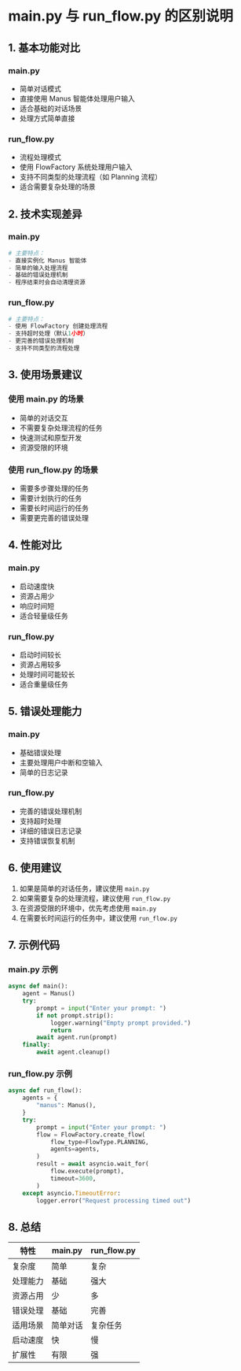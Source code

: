 # main.py 与 run_flow.py 的区别说明

## 1. 基本功能对比

### main.py
- 简单对话模式
- 直接使用 Manus 智能体处理用户输入
- 适合基础的对话场景
- 处理方式简单直接

### run_flow.py
- 流程处理模式
- 使用 FlowFactory 系统处理用户输入
- 支持不同类型的处理流程（如 Planning 流程）
- 适合需要复杂处理的场景

## 2. 技术实现差异

### main.py
```python
# 主要特点：
- 直接实例化 Manus 智能体
- 简单的输入处理流程
- 基础的错误处理机制
- 程序结束时会自动清理资源
```

### run_flow.py
```python
# 主要特点：
- 使用 FlowFactory 创建处理流程
- 支持超时处理（默认1小时）
- 更完善的错误处理机制
- 支持不同类型的流程处理
```

## 3. 使用场景建议

### 使用 main.py 的场景
- 简单的对话交互
- 不需要复杂处理流程的任务
- 快速测试和原型开发
- 资源受限的环境

### 使用 run_flow.py 的场景
- 需要多步骤处理的任务
- 需要计划执行的任务
- 需要长时间运行的任务
- 需要更完善的错误处理

## 4. 性能对比

### main.py
- 启动速度快
- 资源占用少
- 响应时间短
- 适合轻量级任务

### run_flow.py
- 启动时间较长
- 资源占用较多
- 处理时间可能较长
- 适合重量级任务

## 5. 错误处理能力

### main.py
- 基础错误处理
- 主要处理用户中断和空输入
- 简单的日志记录

### run_flow.py
- 完善的错误处理机制
- 支持超时处理
- 详细的错误日志记录
- 支持错误恢复机制

## 6. 使用建议

1. 如果是简单的对话任务，建议使用 `main.py`
2. 如果需要复杂的处理流程，建议使用 `run_flow.py`
3. 在资源受限的环境中，优先考虑使用 `main.py`
4. 在需要长时间运行的任务中，建议使用 `run_flow.py`

## 7. 示例代码

### main.py 示例
```python
async def main():
    agent = Manus()
    try:
        prompt = input("Enter your prompt: ")
        if not prompt.strip():
            logger.warning("Empty prompt provided.")
            return
        await agent.run(prompt)
    finally:
        await agent.cleanup()
```

### run_flow.py 示例
```python
async def run_flow():
    agents = {
        "manus": Manus(),
    }
    try:
        prompt = input("Enter your prompt: ")
        flow = FlowFactory.create_flow(
            flow_type=FlowType.PLANNING,
            agents=agents,
        )
        result = await asyncio.wait_for(
            flow.execute(prompt),
            timeout=3600,
        )
    except asyncio.TimeoutError:
        logger.error("Request processing timed out")
```

## 8. 总结

| 特性     | main.py  | run_flow.py |
| -------- | -------- | ----------- |
| 复杂度   | 简单     | 复杂        |
| 处理能力 | 基础     | 强大        |
| 资源占用 | 少       | 多          |
| 错误处理 | 基础     | 完善        |
| 适用场景 | 简单对话 | 复杂任务    |
| 启动速度 | 快       | 慢          |
| 扩展性   | 有限     | 强          |
